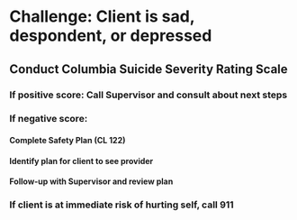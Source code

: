 # Challenge: Client is sad, despondent, or depressed
## Conduct Columbia Suicide Severity Rating Scale
### If positive score: Call Supervisor and consult about next steps
### If negative score:
#### Complete Safety Plan (CL 122)
#### Identify plan for client to see provider
#### Follow-up with Supervisor and review plan
### If client is at immediate risk of hurting self, call 911


